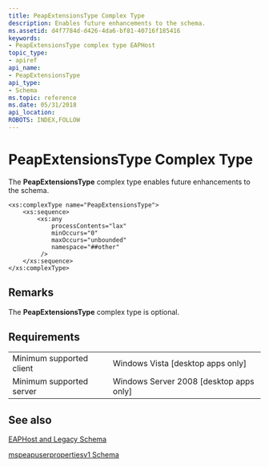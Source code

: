 ```yaml
---
title: PeapExtensionsType Complex Type
description: Enables future enhancements to the schema.
ms.assetid: d4f7784d-d426-4da6-bf81-40716f185416
keywords:
- PeapExtensionsType complex type EAPHost
topic_type:
- apiref
api_name:
- PeapExtensionsType
api_type:
- Schema
ms.topic: reference
ms.date: 05/31/2018
api_location: 
ROBOTS: INDEX,FOLLOW
---
```


# PeapExtensionsType Complex Type

The **PeapExtensionsType** complex type enables future enhancements to the schema.

``` syntax
<xs:complexType name="PeapExtensionsType">
    <xs:sequence>
        <xs:any
            processContents="lax"
            minOccurs="0"
            maxOccurs="unbounded"
            namespace="##other"
         />
    </xs:sequence>
</xs:complexType>
```

## Remarks

The **PeapExtensionsType** complex type is optional.

## Requirements



|                                     |                                                      |
|-------------------------------------|------------------------------------------------------|
| Minimum supported client<br/> | Windows Vista \[desktop apps only\]<br/>       |
| Minimum supported server<br/> | Windows Server 2008 \[desktop apps only\]<br/> |



## See also

<dl> <dt>

[EAPHost and Legacy Schema](eaphost-schemas.md)
</dt> <dt>

[mspeapuserpropertiesv1 Schema](mspeapuserpropertiesv1schema-schema.md)
</dt> </dl>

 

 





